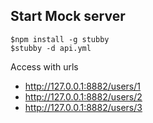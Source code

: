 ## Start Mock server

```
$npm install -g stubby
$stubby -d api.yml
```

Access with urls
* http://127.0.0.1:8882/users/1
* http://127.0.0.1:8882/users/2
* http://127.0.0.1:8882/users/3
